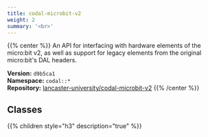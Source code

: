 ```yaml
---
title: codal-microbit-v2
weight: 2
summary: '<br>'
---
```

{{% center %}}
An API for interfacing with hardware elements of the micro:bit v2, as well as support for legacy elements from the original micro:bit's DAL headers.

**Version:** `d9b5ca1`<br>
**Namespace:** `codal::*`<br>
**Repository:** [lancaster-university/codal-microbit-v2](https://github.com/lancaster-university/codal-microbit-v2)
{{% /center %}}

## Classes
{{% children style="h3" description="true" %}}